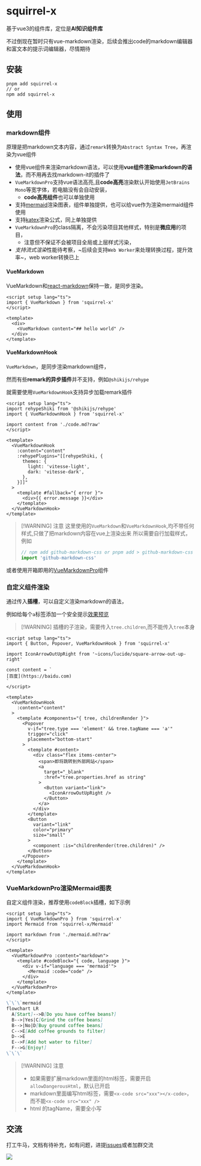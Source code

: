# squirrel-x

基于vue3的组件库，定位是**AI知识组件库**

不过倒现在暂时只有vue-markdown渲染，后续会推出code的markdown编辑器和富文本的提示词编辑器，尽情期待

## 安装

```plaintext
pnpm add squirrel-x
// or
npm add squirrel-x
```

## 使用

### markdown组件

原理是把markdown文本内容，通过`remark`转换为`Abstract Syntax Tree`，再渲染为vue组件

* 使用vue组件来渲染markdown语法，可以使用**vue组件渲染markdown的语法**，而不用再去找markdown-it的插件了
* `VueMarkdownPro`支持vue语法高亮,且**code高亮**渲染默认开始使用`JetBrains Mono`等宽字体，若电脑没有会自动安装，
  * **code高亮组件**也可以单独使用
* 支持[mermaid](https://mermaid.js.org/)渲染图表，组件单独提供，也可以给vue作为渲染mermaid组件使用
* 支持[katex](https://github.com/KaTeX/KaTeX)渲染公式，同上单独提供
* `VueMarkdownPro`的class隔离，不会污染项目其他样式，特别是**微应用**的项目，
  * 注意但不保证不会被项目全局或上层样式污染，
* *支持流式渲染*性能待考察，~后续会支持`Web Worker`来处理转换过程，提升效率~，web worker转换已上

#### VueMarkdown

VueMarkdown和[react-markdown](https://github.com/remarkjs/react-markdown?tab=readme-ov-file#use)保持一致，是同步渲染。

```vue
<script setup lang="ts">
import { VueMarkdown } from 'squirrel-x'
</script>

<template>
  <div>
    <VueMarkdown content="## hello world" />
  </div>
</template>
```

#### VueMarkdownHook

`VueMarkdown`，是同步渲染markdown组件，

然而有些**remark的异步插件**并不支持，例如`@shikijs/rehype`

就需要使用`VueMarkdownHook`支持异步加载remark插件

```vue
<script setup lang="ts">
import rehypeShiki from '@shikijs/rehype'
import { VueMarkdownHook } from 'squirrel-x'

import content from './code.md?raw'
</script>

<template>
  <VueMarkdownHook
    :content="content"
    :rehypePlugins="[[rehypeShiki, {
      themes: {
        light: 'vitesse-light',
        dark: 'vitesse-dark',
      },
    }]]"
  >
    <template #fallback="{ error }">
      <div>{{ error.message }}</div>
    </template>
  </VueMarkdownHook>
</template>
```

> [!WARNING] 注意
> 这里使用的`VueMarkdown`和`VueMarkdownHook`,均不带任何样式,只做了把markdown内容在vue上渲染出来
> 所以需要自行加载样式，例如
>
> ```js
> // npm add github-markdown-css or pnpm add > github-markdown-css
> import 'github-markdown-css'
> ```

或者使用开箱即用的[VueMarkdownPro](/markdown/vue-markdown-pro)组件



### 自定义组件渲染

通过传入**插槽**，可以自定义渲染markdown的语法，

例如给每个`a`标签添加一个安全提示[效果预览](http://squirrelx.hi9527.ren/markdown/vue-markdown)

> [!WARNING] 插槽的子渲染，需要传入`tree.children`,而不能传入`tree`本身

```vue
<script setup lang="ts">
import { Button, Popover, VueMarkdownHook } from 'squirrel-x'

import IconArrowOutUpRight from '~icons/lucide/square-arrow-out-up-right'

const content = `
[百度](https://baidu.com)
`
</script>

<template>
  <VueMarkdownHook
    :content="content"
  >
    <template #components="{ tree, childrenRender }">
      <Popover
        v-if="tree.type === 'element' && tree.tagName === 'a'"
        trigger="click"
        placement="bottom-start"
      >
        <template #content>
          <div class="flex items-center">
            <span>即将跳转到外部网站</span>
            <a
              target="_blank"
              :href="tree.properties.href as string"
            >
              <Button variant="link">
                <IconArrowOutUpRight />
              </Button>
            </a>
          </div>
        </template>
        <Button
          variant="link"
          color="primary"
          size="small"
        >
          <component :is="childrenRender(tree.children)" />
        </Button>
      </Popover>
    </template>
  </VueMarkdownHook>
</template>

```


### VueMarkdownPro渲染Mermaid图表

自定义组件渲染，推荐使用`codeBlock`插槽，如下示例

```vue
<script setup lang="ts">
import { VueMarkdownPro } from 'squirrel-x'
import Mermaid from 'squirrel-x/Mermaid'

import markdown from './mermaid.md?raw'
</script>

<template>
  <VueMarkdownPro :content="markdown">
    <template #codeBlock="{ code, language }">
      <div v-if="language === 'mermaid'">
        <Mermaid :code="code" />
      </div>
    </template>
  </VueMarkdownPro>
</template>

```

```md
\`\`\`mermaid
flowchart LR
  A[Start]-->B[Do you have coffee beans?]
  B-->|Yes|C[Grind the coffee beans]
  B-->|No|D[Buy ground coffee beans]
  C-->E[Add coffee grounds to filter]
  D-->E
  E-->F[Add hot water to filter]
  F-->G[Enjoy!]
\`\`\`
```

> [!WARNING] 注意
> * 如果需要扩展markdown里面的html标签，需要开启`allowDangerousHtml`，默认已开启
> * markdown里面编写html标签，需要`<x-code src="xxx"></x-code>`，而不能`<x-code src="xxx" />`
> * html 的tagName，需要全小写


## 交流

打工牛马，文档有待补充，如有问题，进提[issues](https://github.com/hi9527-x/squirrel-x/issues)或者加群交流

![](http://squirrelx.hi9527.ren/wx-chat.png?x-oss-process=image/resize,w_360/format,webp)
